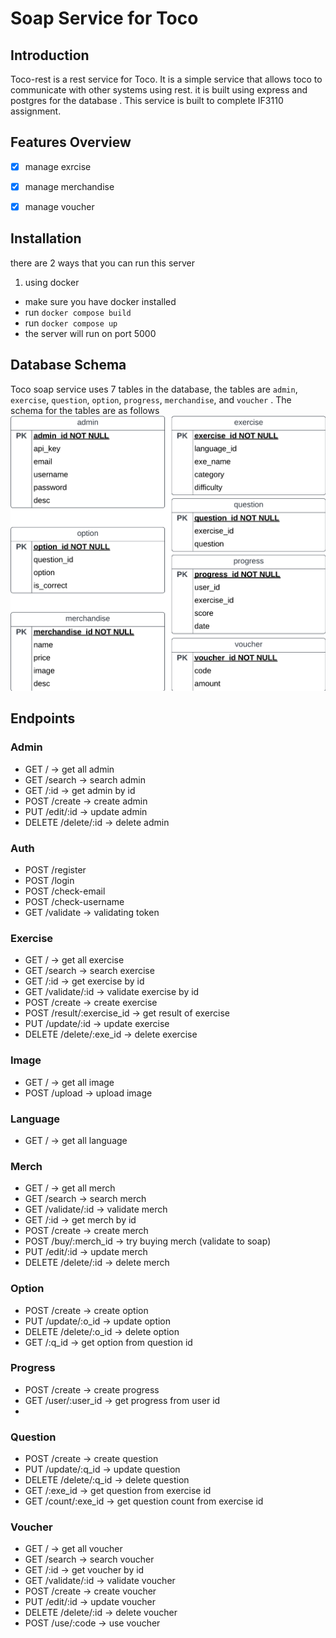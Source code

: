 # Soap Service for Toco


## Introduction
Toco-rest is a rest service for Toco. It is a simple service that allows toco to communicate with other systems using rest. it is built using express and postgres for the database . This service is built to complete IF3110 assignment.

## Features Overview
  - [x] manage exrcise
  - [x] manage merchandise
  - [x] manage voucher


## Installation
there are 2 ways that you can run this server

1. using docker
- make sure you have docker installed
- run `docker compose build`
- run `docker compose up`
- the server will run on port 5000

## Database Schema
Toco soap service uses 7 tables in the database, the tables are `admin`, `exercise`, `question`, `option`, `progress`, `merchandise`, and `voucher` . The schema for the tables are as follows
![schema]( img/rest_ERD.png)



## Endpoints

### Admin
- GET / -> get all admin
- GET /search -> search admin
- GET /:id -> get admin by id
- POST /create -> create admin
- PUT /edit/:id -> update admin
- DELETE /delete/:id -> delete admin

### Auth
- POST /register
- POST /login
- POST /check-email
- POST /check-username
- GET /validate -> validating token

### Exercise
- GET / -> get all exercise
- GET /search -> search exercise
- GET /:id -> get exercise by id
- GET /validate/:id -> validate exercise by id
- POST /create -> create exercise
- POST /result/:exercise_id -> get result of exercise
- PUT /update/:id -> update exercise
- DELETE /delete/:exe_id -> delete exercise

### Image
- GET / -> get all image
- POST /upload -> upload image

### Language
- GET / -> get all language

### Merch
- GET / -> get all merch
- GET /search -> search merch
- GET /validate/:id -> validate merch
- GET /:id -> get merch by id
- POST /create -> create merch
- POST /buy/:merch_id -> try buying merch (validate to soap)
- PUT /edit/:id -> update merch
- DELETE /delete/:id -> delete merch

### Option
- POST /create -> create option
- PUT /update/:o_id -> update option
- DELETE /delete/:o_id -> delete option
- GET /:q_id -> get option from question id

### Progress
- POST /create -> create progress
- GET /user/:user_id -> get progress from user id
- 

### Question
- POST /create -> create question
- PUT /update/:q_id -> update question
- DELETE /delete/:q_id -> delete question
- GET /:exe_id -> get question from exercise id
- GET /count/:exe_id -> get question count from exercise id
  
### Voucher
- GET / -> get all voucher
- GET /search -> search voucher
- GET /:id -> get voucher by id
- GET /validate/:id -> validate voucher
- POST /create -> create voucher
- PUT /edit/:id -> update voucher
- DELETE /delete/:id -> delete voucher
- POST /use/:code -> use voucher





